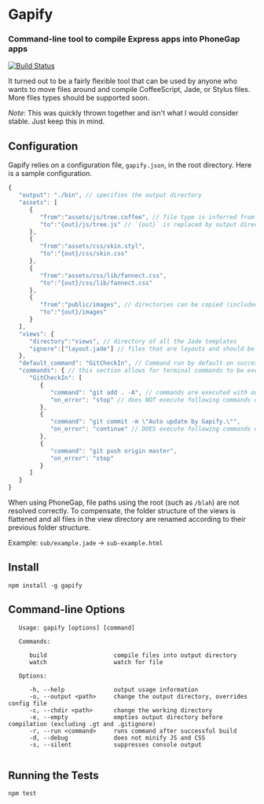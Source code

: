 # Gapify
### Command-line tool to compile Express apps into PhoneGap apps
[![Build Status](https://secure.travis-ci.org/Fannect/gapify.png?branch=master)](https://travis-ci.org/Fannect/gapify)

It turned out to be a fairly flexible tool that can be used by anyone who wants to move files around and compile CoffeeScript, Jade, or Stylus files. More files types should be supported soon.

_Note_: This was quickly thrown together and isn't what I would consider stable. Just keep this in mind.

## Configuration

Gapify relies on a configuration file, `gapify.json`, in the root directory. Here is a sample configuration.

```javascript
{
   "output": "./bin", // specifies the output directory
   "assets": [
      {
         "from":"assets/js/tree.coffee", // file type is inferred from extension
         "to":"{out}/js/tree.js" // `{out}` is replaced by output directory
      },
      {
         "from":"assets/css/skin.styl",
         "to":"{out}/css/skin.css"
      },
      {
         "from":"assets/css/lib/fannect.css",
         "to":"{out}/css/lib/fannect.css"
      },
      {
         "from":"public/images", // directories can be copied (included subdirectories)
         "to":"{out}/images"
      }
   ],
   "views": {
      "directory":"views", // directory of all the Jade templates
      "ignore":["layout.jade"] // files that are layouts and should be ignored
   },
   "default_command": "GitCheckIn", // Command run by default on success
   "commands": { // this section allows for terminal commands to be executed on success compilation
      "GitCheckIn": [
         {
            "command": "git add . -A", // commands are executed with output directory as the working directory
            "on_error": "stop" // does NOT execute following commands on an error
         },
         {
            "command": "git commit -m \"Auto update by Gapify.\"",
            "on_error": "continue" // DOES execute following commands on an error
         },
         {
            "command": "git push origin master",
            "on_error": "stop"
         }
      ]
   }
}
```
When using PhoneGap, file paths using the root (such as `/blah`) are not resolved correctly. To compensate, the folder structure of the views is flattened and all files in the view directory are renamed according to their previous folder structure.

Example: `sub/example.jade` -> `sub-example.html`

## Install
```
npm install -g gapify
```

## Command-line Options
```
   Usage: gapify [options] [command]
   
   Commands:
   
      build                   compile files into output directory
      watch                   watch for file
      
   Options:
   
      -h, --help              output usage information
      -o, --output <path>     change the output directory, overrides config file
      -c, --chdir <path>      change the working directory
      -e, --empty             empties output directory before compilation (excluding .gt and .gitignore)
      -r, --run <command>     runs command after successful build
      -d, --debug             does not minify JS and CSS
      -s, --silent            suppresses console output
      
```

## Running the Tests
```
npm test
```
